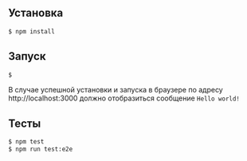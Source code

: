 ## Установка
```bash
$ npm install
```

## Запуск
```bash
$ 
```
В случае успешной установки и запуска в браузере по адресу http://localhost:3000 должно отобразиться сообщение `Hello world!`

## Тесты
```bash
$ npm test
$ npm run test:e2e
```